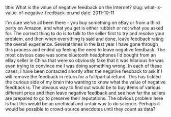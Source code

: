 title: What is the value of negative feedback on the Internet?
slug: what-is-value-of-negative-feedback-on.md
date: 2011-10-11


I'm sure we've all been there - you buy something on eBay or from a third party on Amazon, and what you get is either rubbish or not what you asked for.
The correct thing to do is to talk to the seller first to try and resolve your problem, and then when everything is said and done, leave feedback rating the overall experience.
Several times in the last year I have gone through this process and ended up feeling the need to leave negative feedback. The most obvious case was some bluetooth headphones I'd bought from an eBay seller in China that were so obviously fake that it was hilarious he was even trying to convince me I was doing something wrong.
In each of these cases, I have been contacted shortly after the negative feedback to ask if I will remove the feedback in return for a full/partial refund.
This has tickled the curious side of my brain into wanting to know what the value of negative feedback is. The obvious way to find out would be to buy items of various different price and then leave negative feedback and see how far the sellers are prepared to go to preserve their reputations.
The obvious problem here is that this would be an unethical and unfair way to do science. Perhaps it would be possible to crowd-source anecdotes until they count as data?